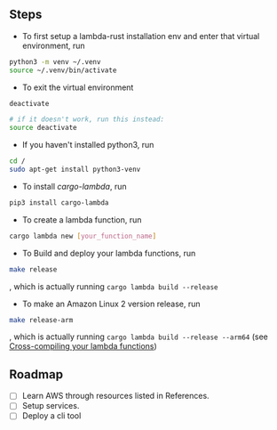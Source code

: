 
## Steps
* To first setup a lambda-rust installation env and enter that virtual environment, run  
```bash
python3 -m venv ~/.venv
source ~/.venv/bin/activate
```
* To exit the virtual environment
```bash
deactivate

# if it doesn't work, run this instead:
source deactivate
```

* If you haven't installed python3, run
```bash
cd /
sudo apt-get install python3-venv
```

* To install _cargo-lambda_, run 
```bash
pip3 install cargo-lambda
```

* To create a lambda function, run
```bash
cargo lambda new [your_function_name]
```

* To Build and deploy your lambda functions, run
```bash
make release
```
, which is actually running ```cargo lambda build --release```

* To make an Amazon Linux 2 version release, run
```bash
make release-arm
```
, which is actually running ```cargo lambda build --release --arm64``` (see [Cross-compiling your lambda functions](https://github.com/awslabs/aws-lambda-rust-runtime#1-cross-compiling-your-lambda-functions))

## Roadmap
- [ ] Learn AWS through resources listed in References.
- [ ] Setup services.
- [ ] Deploy a cli tool
